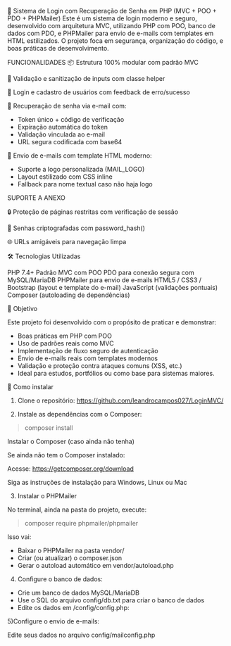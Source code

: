 🔐 Sistema de Login com Recuperação de Senha em PHP (MVC + POO + PDO + PHPMailer)
Este é um sistema de login moderno e seguro, desenvolvido com arquitetura MVC, utilizando PHP com POO, banco de dados com PDO, e PHPMailer para envio de e-mails com templates em HTML estilizados. O projeto foca em segurança, organização do código, e boas práticas de desenvolvimento.

FUNCIONALIDADES
📦 Estrutura 100% modular com padrão MVC

🧹 Validação e sanitização de inputs com classe helper

🔐 Login e cadastro de usuários com feedback de erro/sucesso

🔑 Recuperação de senha via e-mail com:

- Token único + código de verificação
- Expiração automática do token
- Validação vinculada ao e-mail
- URL segura codificada com base64

📧 Envio de e-mails com template HTML moderno:

- Suporte a logo personalizada (MAIL_LOGO)
- Layout estilizado com CSS inline
- Fallback para nome textual caso não haja logo

SUPORTE A ANEXO

🔒 Proteção de páginas restritas com verificação de sessão

🧠 Senhas criptografadas com password_hash()

🌐 URLs amigáveis para navegação limpa


🛠️ Tecnologias Utilizadas

PHP 7.4+
Padrão MVC com POO
PDO para conexão segura com MySQL/MariaDB
PHPMailer para envio de e-mails
HTML5 / CSS3 / Bootstrap (layout e template do e-mail)
JavaScript (validações pontuais)
Composer (autoloading de dependências)


🎯 Objetivo

Este projeto foi desenvolvido com o propósito de praticar e demonstrar:
- Boas práticas em PHP com POO
- Uso de padrões reais como MVC
- Implementação de fluxo seguro de autenticação
- Envio de e-mails reais com templates modernos
- Validação e proteção contra ataques comuns (XSS, etc.)
- Ideal para estudos, portfólios ou como base para sistemas maiores.
  

🚀 Como instalar

1) Clone o repositório:
   https://github.com/leandrocampos027/LoginMVC/

2) Instale as dependências com o Composer:
   
  >composer install

Instalar o Composer (caso ainda não tenha)

  Se ainda não tem o Composer instalado:
  
  Acesse: https://getcomposer.org/download
  
  Siga as instruções de instalação para Windows, Linux ou Mac
  

3) Instalar o PHPMailer
   
No terminal, ainda na pasta do projeto, execute:

  >composer require phpmailer/phpmailer

Isso vai:

- Baixar o PHPMailer na pasta vendor/
- Criar (ou atualizar) o composer.json
- Gerar o autoload automático em vendor/autoload.php

4) Configure o banco de dados:
   
- Crie um banco de dados MySQL/MariaDB
- Use o SQL do arquivo config/db.txt para criar o banco de dados
- Edite os dados em /config/config.php:

5)Configure o envio de e-mails: 

Edite seus dados no arquivo config/mailconfig.php



